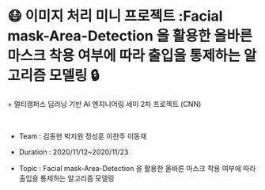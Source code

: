 # :mask: 이미지 처리 미니 프로젝트 :Facial mask-Area-Detection 을 활용한 올바른 마스크 착용 여부에 따라 출입을 통제하는 알고리즘 모델링 :lock: ​   

\+ 멀티캠퍼스 딥러닝 기반 AI 엔지니어링 세미 2차 프로젝트 (CNN)

​	

- Team : 김동현 박지원 정성훈 이찬주 이동재

- Duration : 2020/11/12~2020/11/23
- Topic : Facial mask-Area-Detection 을 활용한 올바른 마스크 착용 여부에 따라 출입을 통제하는 알고리즘 모델링